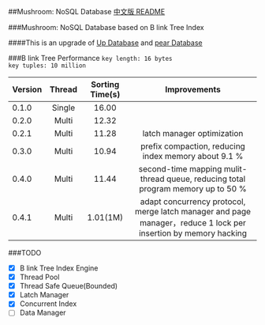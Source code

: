 ##Mushroom: NoSQL Database
[中文版 README](./README.md)

###Mushroom: NoSQL Database based on B link Tree Index

####This is an upgrade of [Up Database](http://www.github.com/UncP/Up_Database) and [pear Database](http://www.github.com/UncP/pear)


###B link Tree Performance
`key length: 16 bytes`  
`key tuples: 10 million`

|  Version  |  Thread  |  Sorting Time(s) |           Improvements            |
|--------|:-------:|:-----------:|:--------------------------:|
| 0.1.0  |  Single |    16.00    ||
| 0.2.0  |  Multi  |    12.32    ||
| 0.2.1  |  Multi  |    11.28    |         latch manager optimization         |
| 0.3.0  |  Multi  |    10.94    |  prefix compaction, reducing index memory about 9.1 % |
| 0.4.0  |  Multi  |    11.44    |  second-time mapping mulit-thread queue, reducing total program memory up to 50 %|
| 0.4.1  |  Multi  |    1.01(1M)    | adapt concurrency protocol, merge latch manager and page manager，reduce 1 lock per insertion by memory hacking | 


###TODO
- [x] B link Tree Index Engine
- [x] Thread Pool
- [x] Thread Safe Queue(Bounded)
- [x] Latch Manager
- [x] Concurrent Index
- [ ] Data Manager
